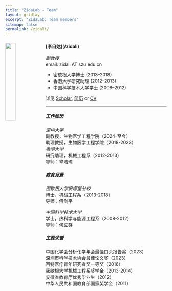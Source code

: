 ```yaml
---
title: "ZidaLab - Team"
layout: gridlay
excerpt: "ZidaLab: Team members"
sitemap: false
permalink: /zidali/
---
```

<div class="row">
<div class="col-sm-6 clearfix">
  <img src="{{ site.url }}{{ site.baseurl }}/images/teampic/Zida.jpg" class="img-responsive" width="25%" style="float: left" />
  <h4>[李自达](/zidali)</h4>
  <i>副教授</i> <br>
  email: zidali AT szu.edu.cn<br>
  <ul style="overflow: hidden">
  <li>密歇根大学博士 (2013–2018)</li>
  <li>香港大学研究助理 (2012–2013)</li>
  <li>中国科学技术大学学士 (2008–2012)</li>
  </ul>
  详见 <a href = "https://scholar.google.com/citations?user=9s8iCB0AAAAJ&amp;hl=en" target="_blank">Scholar</a>, <a href="{{ site.url }}{{ site.baseurl }}/downloads/CV-Chinese.pdf" target="_blank">简历</a> or <a href="{{ site.url }}{{ site.baseurl }}/downloads/CV-English.pdf" target="_blank">CV</a>
</div>

</div>
<hr>



<h5><u>工作经历</u></h5>
<i>深圳大学</i><br>
副教授，生物医学工程学院（2024-至今）<br>
助理教授，生物医学工程学院（2018-2023）<br>
<i>香港大学</i><br>
研究助理，机械工程系（2012-2013）<br>
导师：岑浩璋

<h5><u>教育背景</u></h5>
<i>密歇根大学安娜堡分校</i><br>
博士，机械工程系（2013-2018）<br>
导师：傅剑平

<i>中国科学技术大学</i><br>
学士，热科学与能源工程系（2008-2012）<br>
导师：何立群

<h5><u>主要荣誉</u></h5>
中国化学会分析化学年会最佳口头报告奖（2023）<br>
深圳市科学技术协会最佳论文奖（2023）<br>
百特医疗青年研究者奖一等奖（2016）<br>
密歇根大学机械工程系奖学金（2013-2014）<br>
安徽省教育厅优秀毕业生（2012）<br>
中华人民共和国教育部国家奖学金（2011）